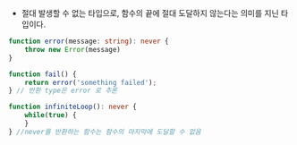 - 절대 발생할 수 없는 타입으로, 함수의 끝에 절대 도달하지 않는다는 의미를 지닌 타입이다.


```ts
function error(message: string): never {
	throw new Error(message)
}

function fail() {
	return error('something failed');
} // 반환 type은 error 로 추론

function infiniteLoop(): never {
	while(true) {
	}
} //never를 반환하는 함수는 함수의 마지막에 도달할 수 없음
```
